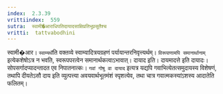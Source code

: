 ```yaml
---
index:  2.3.39
vrittiindex:  559
sutra:  स्वामी�आराधिपतिदायादसाक्षिप्रतिभूप्रसूतैश्च
vritti:  tattvabodhini 
---
```


स्वामी�आर। `स्वाम्यर्थे`ति वक्तव्ये स्वाम्यादित्रयग्रहणं पर्यायान्तरनिवृत्त्यर्थम्। `विरूपाणामपि समानार्थानाम्` इत्येकशेषोऽत्र न भवति, स्वरूपपरत्वेन समानार्थकत्वाऽभावात्। दायाद इति। दायमादत्ते इति दायादः। सोपसर्गादप्यादन्तादत एव निपातनात्कः। `गवां गोषु वा दायाद` इत्यत्र यद्यपि गवाभित्येतत्समुदायस्य विशेषणं, तथापि दीयतेऽसौ दाय इति व्युत्पत्त्या अवयवार्थभूतमंशं स्पृशत्येव, तथा चात्र गवात्मकस्यांऽशस्य आदातेति फलितम्।

